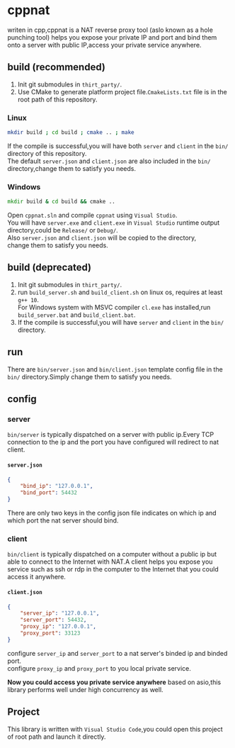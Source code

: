 # cppnat

writen in cpp,cppnat is a NAT reverse proxy tool (aslo known as a hole punching tool) helps you expose your private IP and port and bind them onto a server with public IP,access your private service anywhere.

## build (recommended)
1. Init git submodules in `thirt_party/`.  
2. Use CMake to generate platform project file.`CmakeLists.txt` file is in the root path of this repository.  
### Linux
```sh
mkdir build ; cd build ; cmake .. ; make 
```
If the compile is successful,you will have both `server` and `client` in the `bin/` directory of this repository.  
The default `server.json` and `client.json` are also included in the `bin/` directory,change them to satisfy you needs.

### Windows
```bat
mkdir build & cd build && cmake .. 
```
Open `cppnat.sln` and compile `cppnat` using `Visual Studio`.  
You will have `server.exe` and `client.exe` in `Visual Studio` runtime output directory,could be `Release/` or `Debug/`.  
Also `server.json` and `client.json` will be copied to the directory,  
change them to satisfy you needs.


## build (deprecated)
1. Init git submodules in `thirt_party/`.
2. run `build_server.sh` and `build_client.sh` on linux os, requires at least `g++ 10`.  
For Windows system with MSVC compiler `cl.exe` has installed,run `build_server.bat` and `build_client.bat`.
3. If the compile is successful,you will have `server` and `client` in the `bin/` directory.

## run
There are `bin/server.json` and `bin/client.json` template config file in the `bin/` directory.Simply change them to satisfy you needs.

## config

### server
`bin/server` is typically dispatched on a server with public ip.Every TCP connection to the ip and the port you have configured will redirect to nat client.  

#### `server.json`
```json
{
    "bind_ip": "127.0.0.1",
    "bind_port": 54432
}
```
There are only two keys in the config json file indicates on which ip and which port the nat server should bind.  


### client
`bin/client` is typically dispatched on a computer without a public ip but able to connect to the Internet with NAT.A client helps you expose you service 
such as ssh or rdp in the computer to the Internet that you could access it anywhere.  

#### `client.json`
```json
{
    "server_ip": "127.0.0.1",
    "server_port": 54432,
    "proxy_ip": "127.0.0.1",
    "proxy_port": 33123
}
```
configure `server_ip` and `server_port` to a nat server's binded ip and binded port.  
configure `proxy_ip` and `proxy_port` to you local private service.

**Now you could access you private service anywhere**
based on asio,this library performs well under high concurrency as well.  


## Project

This library is written with `Visual Studio Code`,you could open this project of root path and launch it directly.